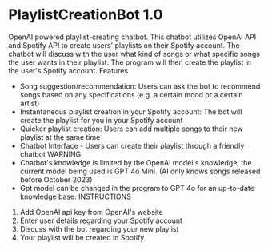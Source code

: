 # PlaylistCreationBot 1.0
OpenAI powered playlist-creating chatbot. This chatbot utilizes OpenAI API and Spotify API to create users' playlists on their Spotify account. The chatbot will discuss with the user what kind of songs or what specific songs the user wants in their playlist. The program will then create the playlist in the user's Spotify account.
Features
  - Song suggestion/recommendation: Users can ask the bot to recommend songs based on any specifications (e.g. a certain mood or a certain artist)
  - Instantaneous playlist creation in your Spotify account: The bot will create the playlist for you in your Spotify account 
  - Quicker playlist creation: Users can add multiple songs to their new playlist at the same time
  - Chatbot Interface - Users can create their playlist through a friendly chatbot
WARNING
  - Chatbot's knowledge is limited by the OpenAI model's knowledge, the current model being used is GPT 4o Mini. (AI only knows songs released before October 2023)
  - Gpt model can be changed in the program to GPT 4o for an up-to-date knowledge base.
INSTRUCTIONS
1. Add OpenAI api key from OpenAI's website
2. Enter user details regarding your Spotify account
3. Discuss with the bot regarding your new playlist
4. Your playlist will be created in Spotify
    
